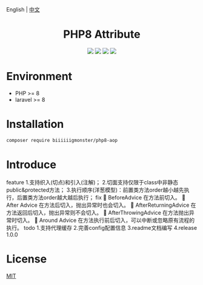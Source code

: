 English | [中文](./README-CN.md)

<div align="center">

# PHP8 Attribute

<p>
    <a href="https://github.com/biiiiiigmonster/php8-aop/blob/master/LICENSE"><img src="https://img.shields.io/badge/license-MIT-7389D8.svg?style=flat" ></a>
    <a href="https://github.com/biiiiiigmonster/php8-aop/releases" ><img src="https://img.shields.io/github/release/biiiiiigmonster/php8-aop.svg?color=4099DE" /></a> 
    <a href="https://packagist.org/packages/biiiiiigmonster/php8-aop"><img src="https://img.shields.io/packagist/dt/biiiiiigmonster/php8-aop.svg?color=" /></a> 
    <a><img src="https://img.shields.io/badge/php-8.0+-59a9f8.svg?style=flat" /></a> 
</p>

</div>



# Environment

- PHP >= 8
- laravel >= 8


# Installation

```bash
composer require biiiiiigmonster/php8-aop
```

# Introduce
feature
1.支持织入(切点)和引入(注解)；
2.切面支持仅限于class中非静态public&protected方法；
3.执行顺序(洋葱模型)：前置类方法order越小越先执行，后置类方法order越大越后执行；
fix
 BeforeAdvice 在方法前切入。
 After Advice 在方法后切入，抛出异常时也会切入。
 AfterReturningAdvice 在方法返回后切入，抛出异常则不会切入。
 AfterThrowingAdvice 在方法抛出异常时切入。
 Around Advice 在方法执行前后切入，可以中断或忽略原有流程的执行。
todo
1.支持代理缓存
2.完善config配置信息
3.readme文档编写
4.release 1.0.0
# License
[MIT](./LICENSE)
